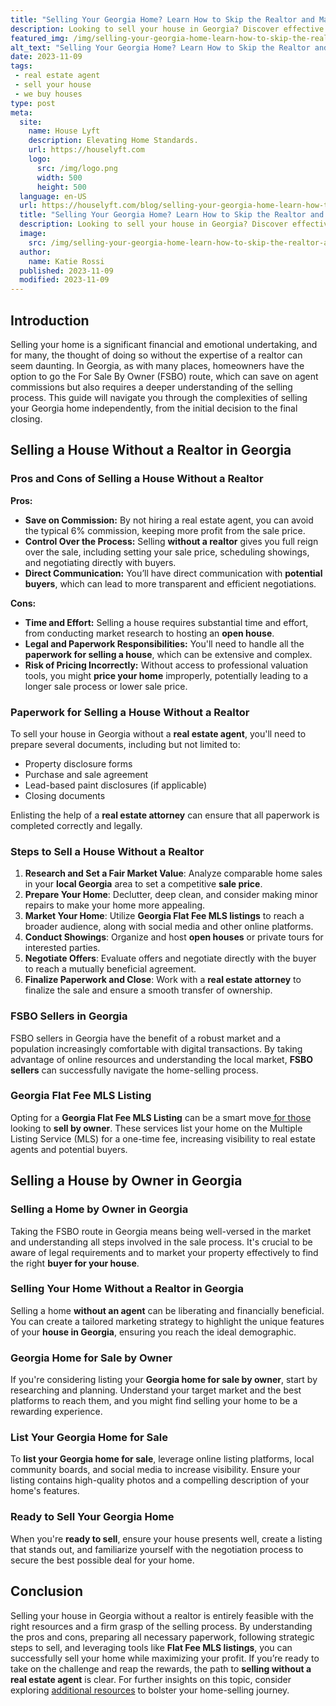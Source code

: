 ```yaml
---
title: "Selling Your Georgia Home? Learn How to Skip the Realtor and Maximize Profits!"
description: Looking to sell your house in Georgia? Discover effective strategies to sell it without a realtor. Maximize your profits and save on commissions!
featured_img: /img/selling-your-georgia-home-learn-how-to-skip-the-realtor-and-maximize-p.webp
alt_text: "Selling Your Georgia Home? Learn How to Skip the Realtor and Maximize Profits!"
date: 2023-11-09
tags:
 - real estate agent
 - sell your house
 - we buy houses
type: post
meta:
  site:
    name: House Lyft
    description: Elevating Home Standards.
    url: https://houselyft.com
    logo:
      src: /img/logo.png
      width: 500
      height: 500
  language: en-US
  url: https://houselyft.com/blog/selling-your-georgia-home-learn-how-to-skip-the-realtor-and-maximize-profits
  title: "Selling Your Georgia Home? Learn How to Skip the Realtor and Maximize Profits!"
  description: Looking to sell your house in Georgia? Discover effective strategies to sell it without a realtor. Maximize your profits and save on commissions!
  image:
    src: /img/selling-your-georgia-home-learn-how-to-skip-the-realtor-and-maximize-p.webp
  author:
    name: Katie Rossi
  published: 2023-11-09
  modified: 2023-11-09
---
```


## Introduction

Selling your home is a significant financial and emotional undertaking, and for many, the thought of doing so without the expertise of a realtor can seem daunting. In Georgia, as with many places, homeowners have the option to go the For Sale By Owner (FSBO) route, which can save on agent commissions but also requires a deeper understanding of the selling process. This guide will navigate you through the complexities of selling your Georgia home independently, from the initial decision to the final closing.

## Selling a House Without a Realtor in Georgia

### Pros and Cons of Selling a House Without a Realtor

**Pros:**
- **Save on Commission:** By not hiring a real estate agent, you can avoid the typical 6% commission, keeping more profit from the sale price.
- **Control Over the Process:** Selling **without a realtor** gives you full reign over the sale, including setting your sale price, scheduling showings, and negotiating directly with buyers.
- **Direct Communication:** You’ll have direct communication with **potential buyers**, which can lead to more transparent and efficient negotiations.

**Cons:**
- **Time and Effort:** Selling a house requires substantial time and effort, from conducting market research to hosting an **open house**.
- **Legal and Paperwork Responsibilities:** You'll need to handle all the **paperwork for selling a house**, which can be extensive and complex.
- **Risk of Pricing Incorrectly:** Without access to professional valuation tools, you might **price your home** improperly, potentially leading to a longer sale process or lower sale price.

### Paperwork for Selling a House Without a Realtor

To sell your house in Georgia without a **real estate agent**, you'll need to prepare several documents, including but not limited to:
- Property disclosure forms
- Purchase and sale agreement
- Lead-based paint disclosures (if applicable)
- Closing documents

Enlisting the help of a **real estate attorney** can ensure that all paperwork is completed correctly and legally.

### Steps to Sell a House Without a Realtor

1. **Research and Set a Fair Market Value**: Analyze comparable home sales in your **local Georgia** area to set a competitive **sale price**.
2. **Prepare Your Home**: Declutter, deep clean, and consider making minor repairs to make your home more appealing.
3. **Market Your Home**: Utilize **Georgia Flat Fee MLS listings** to reach a broader audience, along with social media and other online platforms.
4. **Conduct Showings**: Organize and host **open houses** or private tours for interested parties.
5. **Negotiate Offers**: Evaluate offers and negotiate directly with the buyer to reach a mutually beneficial agreement.
6. **Finalize Paperwork and Close**: Work with a **real estate attorney** to finalize the sale and ensure a smooth transfer of ownership.

### FSBO Sellers in Georgia

FSBO sellers in Georgia have the benefit of a robust market and a population increasingly comfortable with digital transactions. By taking advantage of online resources and understanding the local market, **FSBO sellers** can successfully navigate the home-selling process.

### Georgia Flat Fee MLS Listing

Opting for a **Georgia Flat Fee MLS Listing** can be a smart move[  for   those](https://flippinggeorgiahouses.com/blog/efficiently-selling-your-georgia-home-without-a-realtor-a-step-by-step-guide) looking to **sell by owner**. These services list your home on the Multiple Listing Service (MLS) for a one-time fee, increasing visibility to real estate agents and potential buyers.

## Selling a House by Owner in Georgia

### Selling a Home by Owner in Georgia

Taking the FSBO route in Georgia means being well-versed in the market and understanding all steps involved in the sale process. It's crucial to be aware of legal requirements and to market your property effectively to find the right **buyer for your house**.

### Selling Your Home Without a Realtor in Georgia

Selling a home **without an agent** can be liberating and financially beneficial. You can create a tailored marketing strategy to highlight the unique features of your **house in Georgia**, ensuring you reach the ideal demographic.

### Georgia Home for Sale by Owner

If you're considering listing your **Georgia home for sale by owner**, start by researching and planning. Understand your target market and the best platforms to reach them, and you might find selling your home to be a rewarding experience.

### List Your Georgia Home for Sale

To **list your Georgia home for sale**, leverage online listing platforms, local community boards, and social media to increase visibility. Ensure your listing contains high-quality photos and a compelling description of your home's features.

### Ready to Sell Your Georgia Home

When you're **ready to sell**, ensure your house presents well, create a listing that stands out, and familiarize yourself with the negotiation process to secure the best possible deal for your home.

## Conclusion

Selling your house in Georgia without a realtor is entirely feasible with the right resources and a firm grasp of the selling process. By understanding the pros and cons, preparing all necessary paperwork, following strategic steps to sell, and leveraging tools like **Flat Fee MLS listings**, you can successfully sell your home while maximizing your profit. If you’re ready to take on the challenge and reap the rewards, the path to **selling without a real estate agent** is clear. For further insights on this topic, consider exploring [additional resources](https://www.wearehomebuyers.com/blog/selling-your-cartersville-georgia-house-without-a-real-estate-agent/) to bolster your home-selling journey.